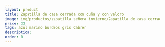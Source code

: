 ```yaml
---
layout: product
title: Zapatilla de casa cerrada con cuña y con velcro
image: img/productos/zapatilla señora invierno/Zapatilla de casa cerrada con cuña y con velcro=22=azul marino burdeos gris Cabrer.webp
price: 22
tags: azul marino burdeos gris Cabrer
description: 
order: 0
---
```

